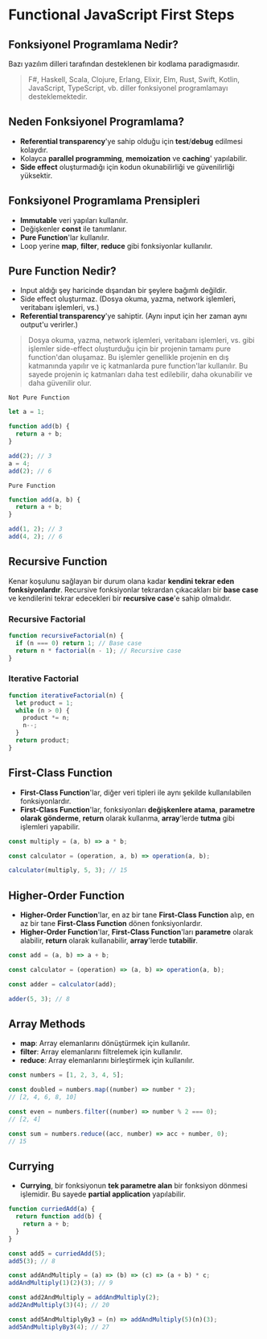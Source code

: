 # Functional JavaScript First Steps

## Fonksiyonel Programlama Nedir?

Bazı yazılım dilleri tarafından desteklenen bir kodlama paradigmasıdır.

> F#, Haskell, Scala, Clojure, Erlang, Elixir, Elm, Rust, Swift, Kotlin, JavaScript, TypeScript, vb. diller fonksiyonel programlamayı desteklemektedir.

## Neden Fonksiyonel Programlama?

- **Referential transparency**'ye sahip olduğu için **test**/**debug** edilmesi kolaydır.
- Kolayca **parallel programming**, **memoization** ve **caching**' yapılabilir.
- **Side effect** oluşturmadığı için kodun okunabilirliği ve güvenilirliği yüksektir.

## Fonksiyonel Programlama Prensipleri

- **Immutable** veri yapıları kullanılır.
- Değişkenler **const** ile tanımlanır.
- **Pure Function**'lar kullanılır.
- Loop yerine **map**, **filter**, **reduce** gibi fonksiyonlar kullanılır.

## Pure Function Nedir?

- Input aldığı şey haricinde dışarıdan bir şeylere bağımlı değildir.
- Side effect oluşturmaz. (Dosya okuma, yazma, network işlemleri, veritabanı işlemleri, vs.)
- **Referential transparency**'ye sahiptir. (Aynı input için her zaman aynı output'u verirler.)

> Dosya okuma, yazma, network işlemleri, veritabanı işlemleri, vs. gibi işlemler side-effect oluşturduğu için bir projenin tamamı pure function'dan oluşamaz. Bu işlemler genellikle projenin en dış katmanında yapılır ve iç katmanlarda pure function'lar kullanılır. Bu sayede projenin iç katmanları daha test edilebilir, daha okunabilir ve daha güvenilir olur.

`Not Pure Function`

```javascript
let a = 1;

function add(b) {
  return a + b;
}

add(2); // 3
a = 4;
add(2); // 6
```

`Pure Function`

```javascript
function add(a, b) {
  return a + b;
}

add(1, 2); // 3
add(4, 2); // 6
```

## Recursive Function

Kenar koşulunu sağlayan bir durum olana kadar **kendini tekrar eden fonksiyonlardır**. Recursive fonksiyonlar tekrardan çıkacakları bir **base case** ve kendilerini tekrar edecekleri bir **recursive case**'e sahip olmalıdır.

### Recursive Factorial

```javascript
function recursiveFactorial(n) {
  if (n === 0) return 1; // Base case
  return n * factorial(n - 1); // Recursive case
}
```

### Iterative Factorial

```javascript
function iterativeFactorial(n) {
  let product = 1;
  while (n > 0) {
    product *= n;
    n--;
  }
  return product;
}
```

## First-Class Function

- **First-Class Function**'lar, diğer veri tipleri ile aynı şekilde kullanılabilen fonksiyonlardır.
- **First-Class Function**'lar, fonksiyonları **değişkenlere atama**, **parametre olarak gönderme**, **return** olarak kullanma, **array**'lerde **tutma** gibi işlemleri yapabilir.

```javascript
const multiply = (a, b) => a * b;

const calculator = (operation, a, b) => operation(a, b);

calculator(multiply, 5, 3); // 15
```

## Higher-Order Function

- **Higher-Order Function**'lar, en az bir tane **First-Class Function** alıp, en az bir tane **First-Class Function** dönen fonksiyonlardır.
- **Higher-Order Function**'lar, **First-Class Function**'ları **parametre** olarak alabilir, **return** olarak kullanabilir, **array**'lerde **tutabilir**.

```javascript
const add = (a, b) => a + b;

const calculator = (operation) => (a, b) => operation(a, b);

const adder = calculator(add);

adder(5, 3); // 8
```

## Array Methods

- **map**: Array elemanlarını dönüştürmek için kullanılır.
- **filter**: Array elemanlarını filtrelemek için kullanılır.
- **reduce**: Array elemanlarını birleştirmek için kullanılır.

```javascript
const numbers = [1, 2, 3, 4, 5];

const doubled = numbers.map((number) => number * 2);
// [2, 4, 6, 8, 10]

const even = numbers.filter((number) => number % 2 === 0);
// [2, 4]

const sum = numbers.reduce((acc, number) => acc + number, 0);
// 15
```

## Currying

- **Currying**, bir fonksiyonun **tek parametre alan** bir fonksiyon dönmesi işlemidir. Bu sayede **partial application** yapılabilir.

```javascript
function curriedAdd(a) {
  return function add(b) {
    return a + b;
  }
}

const add5 = curriedAdd(5);
add5(3); // 8

const addAndMultiply = (a) => (b) => (c) => (a + b) * c;
addAndMultiply(1)(2)(3); // 9

const add2AndMultiply = addAndMultiply(2);
add2AndMultiply(3)(4); // 20

const add5AndMultiplyBy3 = (n) => addAndMultiply(5)(n)(3);
add5AndMultiplyBy3(4); // 27
```
